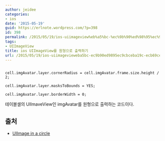 ```yaml
---
author: jeidee
categories:
- ios
date: '2015-05-19'
guid: https://erlnote.wordpress.com/?p=398
id: 398
permalink: /2015/05/19/ios-uiimageview%eb%a5%bc-%ec%9b%90%ed%98%95%ec%9c%bc%eb%a1%9c-%ec%b6%9c%eb%a0%a5%ed%95%98%ea%b8%b0/
tags:
- UIImageView
title: ios UIImageView를 원형으로 출력하기
url: /2015/05/19/ios-uiimagevieweba5bc-ec9b90ed9895ec9cbceba19c-ecb69ceba0a5ed9598eab8b0
---
```


```objc
          
cell.imgAvatar.layer.cornerRadius = cell.imgAvatar.frame.size.height / 2;
          
cell.imgAvatar.layer.masksToBounds = YES;
          
cell.imgAvatar.layer.borderWidth = 0;

```

테이블셀의 UIImaveView인 imgAvatar를 원형으로 출력하는 코드이다.

## 출처

  * [UIImage in a circle](http://stackoverflow.com/questions/4414221/uiimage-in-a-circle)